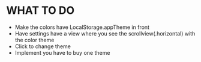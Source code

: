 #  WHAT TO DO

- Make the colors have LocalStorage.appTheme in front
- Have settings have a view where you see the scrollview(.horizontal) with the color theme
- Click to change theme
- Implement you have to buy one theme
